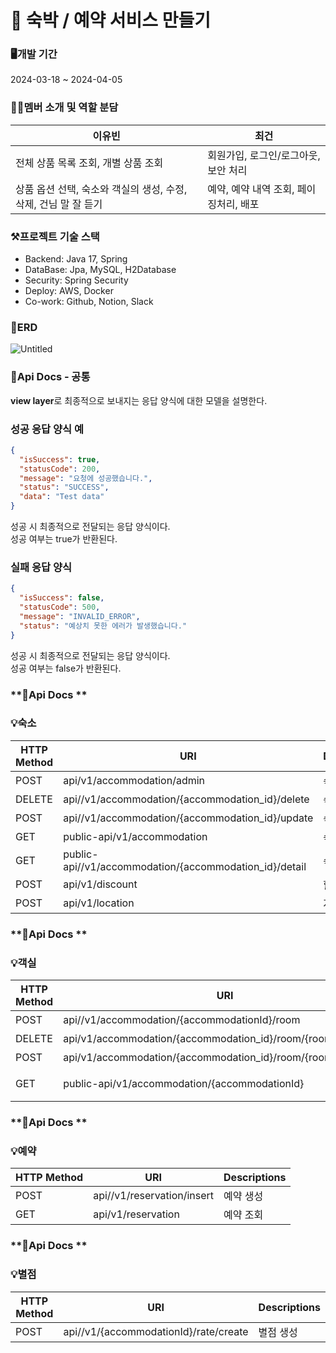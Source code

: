 # **💒 숙박 / 예약 서비스 만들기**


### **🖥️개발 기간**
2024-03-18 ~ 2024-04-05

### **👨‍💻멤버 소개 및 역할 분담**
| 이유빈 | 최건 |
| ------------ | ------------- |
| 전체 상품 목록 조회, 개별 상품 조회| 회원가입, 로그인/로그아웃, 보안 처리|
| 상품 옵션 선택, 숙소와 객실의 생성, 수정, 삭제, 건님 말 잘 듣기| 예약, 예약 내역 조회, 페이징처리, 배포|

### **⚒️프로젝트 기술 스택**
- Backend: Java 17, Spring
- DataBase: Jpa, MySQL, H2Database
- Security: Spring Security
- Deploy: AWS, Docker
- Co-work: Github, Notion, Slack

### **📝ERD**
![Untitled](https://github.com/Woohahalife/KDT_BE7_Mini-Project/assets/110414025/f28f3821-807d-47de-b558-3fc488fe2904)

### **📄Api Docs ‐ 공통**

**view layer**로 최종적으로 보내지는 응답 양식에 대한 모델을 설명한다.

### 성공 응답 양식 예
```json
{
  "isSuccess": true,
  "statusCode": 200,
  "message": "요청에 성공했습니다.",
  "status": "SUCCESS",
  "data": "Test data"
}
```

성공 시 최종적으로 전달되는 응답 양식이다.<br/>
성공 여부는 true가 반환된다.

### 실패 응답 양식
```json
{
  "isSuccess": false,
  "statusCode": 500,
  "message": "INVALID_ERROR",
  "status": "예상치 못한 에러가 발생했습니다."
}
```

성공 시 최종적으로 전달되는 응답 양식이다.<br/>
성공 여부는 false가 반환된다.

### **📄Api Docs **
### 💡숙소

HTTP Method | URI | Descriptions
 -- | -- | -- 
POST | api/v1/accommodation/admin | 숙소 생성
DELETE | api//v1/accommodation/{accommodation_id}/delete | 숙소 삭제
POST | api//v1/accommodation/{accommodation_id}/update | 숙소 수정
GET | public-api/v1/accommodation | 숙소 전체 조회
GET | public-api//v1/accommodation/{accommodation_id}/detail | 숙소 단건 조회
POST | api/v1/discount | 할인율 생성
POST | api/v1/location | 지역 생성

### **📄Api Docs  **
### 💡객실
HTTP Method | URI | Descriptions
 -- | -- | -- 
POST | api//v1/accommodation/{accommodationId}/room | 객실 생성
DELETE | api/v1/accommodation/{accommodation_id}/room/{room_id}/delete | 객실 삭제
POST | api/v1/accommodation/{accommodation_id}/room/{room_id}/update | 객실 수정
GET | public-api/v1/accommodation/{accommodationId} | 숙소에 따른 객실 조회

### **📄Api Docs  **
### 💡예약
HTTP Method | URI | Descriptions
 -- | -- | -- 
POST | api//v1/reservation/insert | 예약 생성
GET | api/v1/reservation | 예약 조회

### **📄Api Docs  **
### 💡별점
HTTP Method | URI | Descriptions
 -- | -- | -- 
POST | api//v1/{accommodationId}/rate/create | 별점 생성


